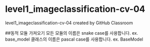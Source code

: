 # level1_imageclassification-cv-04
level1_imageclassification-cv-04 created by GitHub Classroom


##동적 모듈 가져오기
모든 모듈의 이름은 snake case를 사용합니다. ex. base_model
클래스의 이름은 pascal case를 사용합니다. ex. BaseModel
